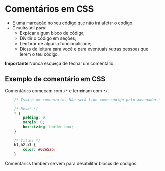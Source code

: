 # Comentários em CSS

* É uma marcação no seu código que não irá afetar o código.
* É muito útil para:
    * Explicar algum bloco de código;
    * Dividir o código em seções;
    * Lembrar de alguma funcionalidade;
    * Dicas de leitura para você e para eventuais outras pessoas que lerem o teu código.

**Importante** Nunca esqueça de fechar um comentário.

## Exemplo de comentário em CSS

Comentários começam com ```/*``` e terminam com ```*/```.

```css
    /* Isso é um comentário. Não será lido como código pelo navegador.*/

    /* Reset */
    * {
        padding: 0;
        margin: 0;
        box-sizing: border-box;
    }

    /* Titles */
    h1,h2,h3 {
        color: #02e52b;
    }

```
Comentários também servem para desabilitar blocos de códigos.